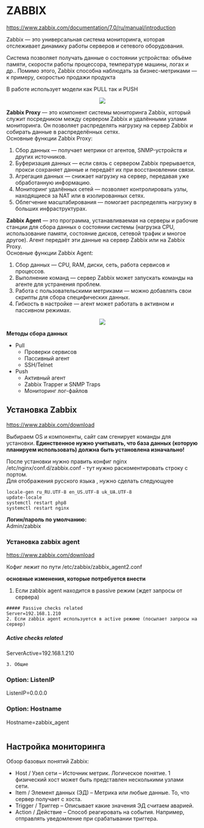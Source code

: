 # ZABBIX
https://www.zabbix.com/documentation/7.0/ru/manual/introduction     

Zabbix — это универсальная система мониторинга, которая отслеживает динамику работы серверов и сетевого оборудования.    


Система позволяет получать данные о состоянии устройства: объёме памяти, скорости работы процессора, температуре машины, логах и др.. Помимо этого, Zabbix способна наблюдать за бизнес-метриками — к примеру, скоростью продажи продукта      

В работе использует модели как PULL так и PUSH

  <p align="center">
<image src="https://github.com/LLlMEJIb87/LINUX/blob/main/%D0%9C%D0%BE%D0%BD%D0%B8%D1%82%D0%BE%D1%80%D0%B8%D0%BD%D0%B3/Picture/zabbix_arhitectura.PNG">
</p>        

__Zabbix Proxy__ — это компонент системы мониторинга Zabbix, который служит посредником между сервером Zabbix и удалёнными узлами мониторинга. Он позволяет распределять нагрузку на сервер Zabbix и собирать данные в распределённых сетях.    
Основные функции Zabbix Proxy:    
1. Сбор данных — получает метрики от агентов, SNMP-устройств и других источников.
2. Буферизация данных — если связь с сервером Zabbix прерывается, прокси сохраняет данные и передаёт их при восстановлении связи.
3. Агрегация данных — снижает нагрузку на сервер, передавая уже обработанную информацию.
4. Мониторинг удалённых сетей — позволяет контролировать узлы, находящиеся за NAT или в изолированных сетях.
5. Облегчение масштабирования — помогает распределять нагрузку в больших инфраструктурах.


__Zabbix Agent__ — это программа, устанавливаемая на серверы и рабочие станции для сбора данных о состоянии системы (нагрузка CPU, использование памяти, состояние дисков, сетевой трафик и многое другое). Агент передаёт эти данные на сервер Zabbix или на Zabbix Proxy.    
Основные функции Zabbix Agent:     
1. Сбор данных — CPU, RAM, диски, сеть, работа сервисов и процессов.
2. Выполнение команд — сервер Zabbix может запускать команды на агенте для устранения проблем.
3. Работа с пользовательскими метриками — можно добавлять свои скрипты для сбора специфических данных.
4. Гибкость в настройке — агент может работать в активном и пассивном режимах.
  
  <p align="center">
<image src="https://github.com/LLlMEJIb87/LINUX/blob/main/%D0%9C%D0%BE%D0%BD%D0%B8%D1%82%D0%BE%D1%80%D0%B8%D0%BD%D0%B3/Picture/zabbix_sbor_danih.PNG">
</p>      

__Методы сбора данных__     
- Pull
   - Проверки сервисов
   - Пассивный агент
   - SSH/Telnet
- Push
   - Активный агент
   - Zabbix Trapper и SNMP Traps
   - Мониторинг лог-файлов

## Установка Zabbix
https://www.zabbix.com/download      

Выбираем OS и компоненты, сайт сам сгенирует  команды для установки. __Единственное нужно учитывать, что база данных  (которую планируем использовать) должна быть установлена изначально!__    

После установки нужно править конфиг nginx /etc/nginx/conf.d/zabbix.conf - тут нужно раскоментировать строку с портом.     
Для отображения русского языка , нужно сделать следующуее
```
locale-gen ru_RU.UTF-8 en_US.UTF-8 uk_UA.UTF-8
update-locale
systemctl restart php8
systemctl restart nginx
```

__Логин/пароль по умолчанию:__    
Admin/zabbix     

### Установка zabbix agent
https://www.zabbix.com/download    

Кофиг лежит по пути /etc/zabbix/zabbix_agent2.conf    

__основные изменения, которые потребуется внести__     
1. Если zabbix agent находится в passive режим (ждет запросы от сервера)
```
##### Passive checks related
Server=192.168.1.210
2. Если zabbix agent используется в active режиме (посылает запросы на сервер)
```
##### Active checks related
ServerActive=192.168.1.210
```
3. Общие 
```
### Option: ListenIP
ListenIP=0.0.0.0
### Option: Hostname
Hostname=zabbix_agent
```

```
## Настройка мониторинга 
Обзор базовых понятий Zabbix:   
- Host / Узел сети – Источник метрик. Логическое понятие. 1 физический хост может быть представлен несколькими узлами сети.
- Item / Элемент данных (ЭД) – Метрика или любые данные. То, что сервер получает с хоста.
- Trigger / Триггер – Описывает какие значения ЭД считаем аварией.
- Action / Действие – Способ реагировать на события. Например, отправлять уведомление при срабатывании триггера.
```
